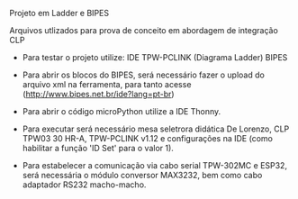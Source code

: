 Projeto em Ladder e BIPES
 
Arquivos utlizados para prova de conceito em abordagem de integração CLP
  
- Para testar o projeto utilize:
 IDE TPW-PCLINK (Diagrama Ladder) 
 BIPES 

- Para abrir os blocos do BIPES, será necessário fazer o upload do arquivo xml na ferramenta, para tanto acesse (http://www.bipes.net.br/ide?lang=pt-br)
- Para abrir o código microPython utilize a IDE Thonny.
- Para executar será necessário mesa seletrora didática De Lorenzo, CLP TPW03 30 HR-A, TPW-PCLINK v1.12 e configurações na IDE (como habilitar a função 'ID Set' para o valor 1).
- Para estabelecer a comunicação via cabo serial TPW-302MC e ESP32, será necessária o módulo conversor MAX3232, bem como cabo adaptador RS232 macho-macho.
